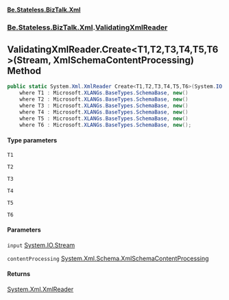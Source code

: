 #### [Be.Stateless.BizTalk.Xml](README.md 'README')
### [Be.Stateless.BizTalk.Xml](Be.Stateless.BizTalk.Xml.md 'Be.Stateless.BizTalk.Xml').[ValidatingXmlReader](ValidatingXmlReader.md 'Be.Stateless.BizTalk.Xml.ValidatingXmlReader')

## ValidatingXmlReader.Create<T1,T2,T3,T4,T5,T6>(Stream, XmlSchemaContentProcessing) Method

```csharp
public static System.Xml.XmlReader Create<T1,T2,T3,T4,T5,T6>(System.IO.Stream input, System.Xml.Schema.XmlSchemaContentProcessing contentProcessing=System.Xml.Schema.XmlSchemaContentProcessing.Strict)
    where T1 : Microsoft.XLANGs.BaseTypes.SchemaBase, new()
    where T2 : Microsoft.XLANGs.BaseTypes.SchemaBase, new()
    where T3 : Microsoft.XLANGs.BaseTypes.SchemaBase, new()
    where T4 : Microsoft.XLANGs.BaseTypes.SchemaBase, new()
    where T5 : Microsoft.XLANGs.BaseTypes.SchemaBase, new()
    where T6 : Microsoft.XLANGs.BaseTypes.SchemaBase, new();
```
#### Type parameters

<a name='Be.Stateless.BizTalk.Xml.ValidatingXmlReader.Create_T1,T2,T3,T4,T5,T6_(System.IO.Stream,System.Xml.Schema.XmlSchemaContentProcessing).T1'></a>

`T1`

<a name='Be.Stateless.BizTalk.Xml.ValidatingXmlReader.Create_T1,T2,T3,T4,T5,T6_(System.IO.Stream,System.Xml.Schema.XmlSchemaContentProcessing).T2'></a>

`T2`

<a name='Be.Stateless.BizTalk.Xml.ValidatingXmlReader.Create_T1,T2,T3,T4,T5,T6_(System.IO.Stream,System.Xml.Schema.XmlSchemaContentProcessing).T3'></a>

`T3`

<a name='Be.Stateless.BizTalk.Xml.ValidatingXmlReader.Create_T1,T2,T3,T4,T5,T6_(System.IO.Stream,System.Xml.Schema.XmlSchemaContentProcessing).T4'></a>

`T4`

<a name='Be.Stateless.BizTalk.Xml.ValidatingXmlReader.Create_T1,T2,T3,T4,T5,T6_(System.IO.Stream,System.Xml.Schema.XmlSchemaContentProcessing).T5'></a>

`T5`

<a name='Be.Stateless.BizTalk.Xml.ValidatingXmlReader.Create_T1,T2,T3,T4,T5,T6_(System.IO.Stream,System.Xml.Schema.XmlSchemaContentProcessing).T6'></a>

`T6`
#### Parameters

<a name='Be.Stateless.BizTalk.Xml.ValidatingXmlReader.Create_T1,T2,T3,T4,T5,T6_(System.IO.Stream,System.Xml.Schema.XmlSchemaContentProcessing).input'></a>

`input` [System.IO.Stream](https://docs.microsoft.com/en-us/dotnet/api/System.IO.Stream 'System.IO.Stream')

<a name='Be.Stateless.BizTalk.Xml.ValidatingXmlReader.Create_T1,T2,T3,T4,T5,T6_(System.IO.Stream,System.Xml.Schema.XmlSchemaContentProcessing).contentProcessing'></a>

`contentProcessing` [System.Xml.Schema.XmlSchemaContentProcessing](https://docs.microsoft.com/en-us/dotnet/api/System.Xml.Schema.XmlSchemaContentProcessing 'System.Xml.Schema.XmlSchemaContentProcessing')

#### Returns
[System.Xml.XmlReader](https://docs.microsoft.com/en-us/dotnet/api/System.Xml.XmlReader 'System.Xml.XmlReader')
